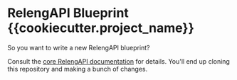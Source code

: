 # RelengAPI Blueprint {{cookiecutter.project_name}}

So you want to write a new RelengAPI blueprint?

Consult the [core RelengAPI documentation](https://api.pub.build.mozilla.org/docs/development/@relengapi/blueprints/) for details.
You'll end up cloning this repository and making a bunch of changes.
